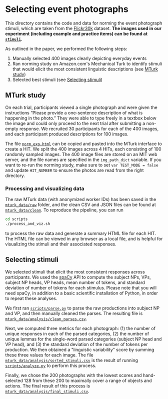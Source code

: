 # Selecting event photographs

This directory contains the code and data for norming the event photograph stimuli, which are taken from the [Flickr30k](http://bryanplummer.com/Flickr30kEntities/) dataset. **The images used in our experiment (including example and practice items) can be found at [`stimuli`](stimuli).**

As outlined in the paper, we performed the following steps:

1. Manually selected 400 images clearly depicting everyday events
2. Ran norming study on Amazon.com's Mechanical Turk to identify stimuli that would elicit the most consistent linguistic descriptions (see [MTurk study](#mturk-study))
3. Selected best stimuli (see [Selecting stimuli](#selecting-stimuli))

## MTurk study

On each trial, participants viewed a single photograph and were given the instructions “Please provide a one-sentence description of what is happening in the photo.” They were able to type freely in a textbox below the image and could only proceed to the next trial after submitting a non-empty response. We recruited 30 participants for each of the 400 images, and each participant produced descriptions for 100 images.

The file [`norm_exp.html`](norm_exp.html) can be copied and pasted into the MTurk interface to create a HIT. We split the 400 images across 4 HITs, each consisting of 100 randomly sampled images. The 400 image files are stored on an MIT web server, and the file names are specified in the `img_path_dict` variable. If you want to re-run the norming study, make sure to set `var TEST_MODE = false` and update `HIT_NUMBER` to ensure the photos are read from the right directory.

### Processing and visualizing data

The raw MTurk data (with anonymized worker IDs) has been saved in the [`mturk_data/raw`](mturk_data/raw) folder, and the clean CSV and JSON files can be found at [`mturk_data/clean`](mturk_data/clean). To reproduce the pipeline, you can run
```bash
cd scripts
./process_and_viz.sh
```
to process the raw data and generate a summary HTML file for each HIT. The HTML file can be viewed in any browser as a local file, and is helpful for visualizing the stimuli and their associated responses. 

## Selecting stimuli

We selected stimuli that elicit the most consistent responses across participants. We used the [spaCy](https://spacy.io/) API to compute the subject NPs, VPs, subject NP heads, VP heads, mean number of tokens, and standard deviation of number of tokens for each stimulus. Please note that you will need spaCy, in addition to a basic scientific installation of Python, in order to repeat these analyses.

We first ran [`scripts/parse.py`](scripts/parse.py) to parse the raw productions into subject NP and VP, and then manually cleaned the parses. The resulting file is [`mturk_data/analysis/clean_parses.csv`](mturk_data/analysis/clean_parses.csv).

Next, we computed three metrics for each photograph: (1) the number of unique responses in each of the parsed categories, (2) the number of unique lemmas for the single-word parsed categories (subject NP head and VP head), and (3) the standard deviation of the number of tokens per production. We then obtained a "linguistic variability" score by summing these three values for each image. The file [`mturk_data/analysis/sorted_stimuli.csv`](mturk_data/analysis/sorted_stimuli.csv) is the result of running [`scripts/analyze.py`](scripts/analyze.py) to perform this process. 

Finally, we chose the 200 photographs with the lowest scores and hand-selected 128 from these 200 to maximally cover a range of objects and actions. The final result of this process is [`mturk_data/analysis/final_stimuli.csv`](mturk_data/analysis/final_stimuli.csv).
